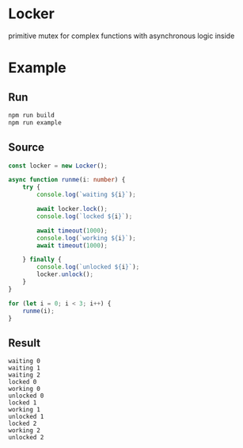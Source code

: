 Locker
=====================
primitive mutex for complex functions with asynchronous logic inside

# Example

## Run

```sh
npm run build
npm run example
```

## Source

```typescript
const locker = new Locker();

async function runme(i: number) {
    try {
        console.log(`waiting ${i}`);

        await locker.lock();
        console.log(`locked ${i}`);

        await timeout(1000);
        console.log(`working ${i}`);
        await timeout(1000);

    } finally {
        console.log(`unlocked ${i}`);
        locker.unlock();
    }
}

for (let i = 0; i < 3; i++) {
    runme(i);
}
```

## Result

```output
waiting 0
waiting 1
waiting 2
locked 0
working 0
unlocked 0
locked 1
working 1
unlocked 1
locked 2
working 2
unlocked 2
```